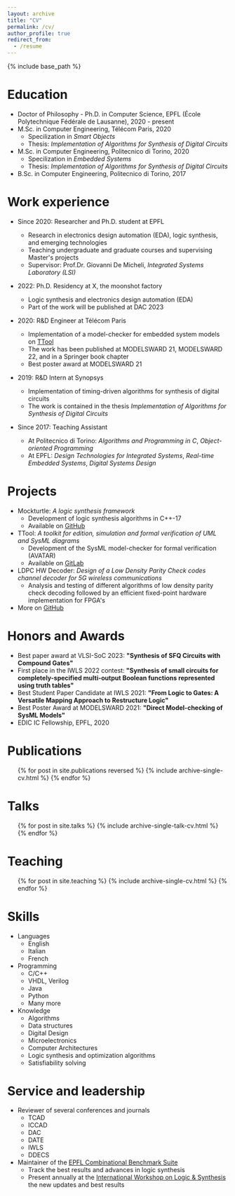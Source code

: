 ```yaml
---
layout: archive
title: "CV"
permalink: /cv/
author_profile: true
redirect_from:
  - /resume
---
```


{% include base_path %}

Education
======
* Doctor of Philosophy - Ph.D. in Computer Science, EPFL (École Polytechnique Fédérale de Lausanne), 2020 - present
* M.Sc. in Computer Engineering, Télécom Paris, 2020
  * Specilization in _Smart Objects_
  * Thesis: _Implementation of Algorithms for Synthesis of Digital Circuits_
* M.Sc. in Computer Engineering, Politecnico di Torino, 2020
  * Specilization in _Embedded Systems_
  * Thesis: _Implementation of Algorithms for Synthesis of Digital Circuits_
* B.Sc. in Computer Engineering, Politecnico di Torino, 2017

Work experience
======
* Since 2020: Researcher and Ph.D. student at EPFL
  * Research in electronics design automation (EDA), logic synthesis, and emerging technologies
  * Teaching undergraduate and graduate courses and supervising Master's projects
  * Supervisor: Prof.Dr. Giovanni De Micheli, _Integrated Systems Laboratory (LSI)_

* 2022: Ph.D. Residency at X, the moonshot factory
  * Logic synthesis and electronics design automation (EDA)
  * Part of the work will be published at DAC 2023

* 2020: R&D Engineer at Télécom Paris
  * Implementation of a model-checker for embedded system models on [TTool](https://ttool.telecom-paris.fr)
  * The work has been published at MODELSWARD 21, MODELSWARD 22, and in a Springer book chapter
  * Best poster award at MODELSWARD 21

* 2019: R&D Intern at Synopsys
  * Implementation of timing-driven algorithms for synthesis of digital circuits
  * The work is contained in the thesis _Implementation of Algorithms for Synthesis of Digital Circuits_

* Since 2017: Teaching Assistant
  * At Politecnico di Torino: _Algorithms and Programming in C_, _Object-oriented Programming_
  * At EPFL: _Design Technologies for Integrated Systems_, _Real-time Embedded Systems_, _Digital Systems Design_

Projects
======
* Mockturtle: _A logic synthesis framework_
  * Development of logic synthesis algorithms in C++-17
  * Available on [GitHub](https://github.com/lsils/mockturtle)
* TTool: _A toolkit for edition, simulation and formal verification of UML and SysML diagrams_
  * Development of the SysML model-checker for formal verification (AVATAR)
  * Available on [GitLab](https://gitlab.telecom-paris.fr/mbe-tools/TTool/)
* LDPC HW Decoder: _Design of a Low Density Parity Check codes channel decoder for 5G wireless communications_
  * Analysis and testing of different algorithms of low density parity check decoding followed by an efficient fixed-point hardware implementation for FPGA's
* More on [GitHub](https://github.com/aletempiac)

Honors and Awards
======
* Best paper award at VLSI-SoC 2023: **"Synthesis of SFQ Circuits with Compound Gates"**
* First place in the IWLS 2022 contest: **"Synthesis of small circuits for completely-specified multi-output Boolean functions represented using truth tables"**
* Best Student Paper Candidate at IWLS 2021: **"From Logic to Gates: A Versatile Mapping Approach to Restructure Logic"**
* Best Poster Award at MODELSWARD 2021: **"Direct Model-checking of SysML Models"**
* EDIC IC Fellowship, EPFL, 2020

Publications
======
  <ul>{% for post in site.publications reversed %}
    {% include archive-single-cv.html %}
  {% endfor %}</ul>
  
Talks
======
  <ul>{% for post in site.talks %}
    {% include archive-single-talk-cv.html %}
  {% endfor %}</ul>
  
Teaching
======
  <ul>{% for post in site.teaching %}
    {% include archive-single-cv.html %}
  {% endfor %}</ul>

Skills
======
* Languages
  * English
  * Italian
  * French
* Programming
  * C/C++
  * VHDL, Verilog
  * Java
  * Python
  * Many more
* Knowledge
  * Algorithms
  * Data structures
  * Digital Design
  * Microelectronics
  * Computer Architectures
  * Logic synthesis and optimization algorithms
  * Satisfiability solving
  
Service and leadership
======
* Reviewer of several conferences and journals
  * TCAD
  * ICCAD
  * DAC
  * DATE
  * IWLS
  * DDECS
* Maintainer of the [EPFL Combinational Benchmark Suite](https://www.epfl.ch/labs/lsi/page-102566-en-html/benchmarks/)
  * Track the best results and advances in logic synthesis
  * Present annually at the [International Workshop on Logic & Synthesis](https://www.iwls.org/) the new updates and best results
